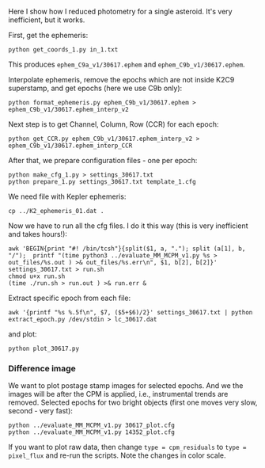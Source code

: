 Here I show how I reduced photometry for a single asteroid. It's very inefficient, but it works.

First, get the ephemeris:
```
python get_coords_1.py in_1.txt
```
This produces `ephem_C9a_v1/30617.ephem` and `ephem_C9b_v1/30617.ephem`.

Interpolate ephemeris, remove the epochs which are not inside K2C9 superstamp, and get epochs (here we use C9b only):
```
python format_ephemeris.py ephem_C9b_v1/30617.ephem > ephem_C9b_v1/30617.ephem_interp_v2
```

Next step is to get Channel, Column, Row (CCR) for each epoch:
```
python get_CCR.py ephem_C9b_v1/30617.ephem_interp_v2 > ephem_C9b_v1/30617.ephem_interp_CCR
```

After that, we prepare configuration files - one per epoch:
```
python make_cfg_1.py > settings_30617.txt
python prepare_1.py settings_30617.txt template_1.cfg
```

We need file with Kepler ephemeris:
```
cp ../K2_ephemeris_01.dat .
```

Now we have to run all the cfg files. I do it this way (this is very inefficient and takes hours!):

```
awk 'BEGIN{print "#! /bin/tcsh"}{split($1, a, "."); split (a[1], b, "/");  printf "(time python3 ../evaluate_MM_MCPM_v1.py %s > out_files/%s.out ) >& out_files/%s.err\n", $1, b[2], b[2]}' settings_30617.txt > run.sh
chmod u+x run.sh
(time ./run.sh > run.out ) >& run.err &
```

Extract specific epoch from each file:
```
awk '{printf "%s %.5f\n", $7, ($5+$6)/2}' settings_30617.txt | python extract_epoch.py /dev/stdin > lc_30617.dat
```

and plot:
```
python plot_30617.py
```

### Difference image

We want to plot postage stamp images for selected epochs. And we the images will be after the CPM is applied, i.e., instrumental trends are removed. Selected epochs for two bright objects (first one moves very slow, second - very fast):

```
python ../evaluate_MM_MCPM_v1.py 30617_plot.cfg
python ../evaluate_MM_MCPM_v1.py 14352_plot.cfg
```

If you want to plot raw data, then change `type = cpm_residuals` to `type = pixel_flux` and re-run the scripts. Note the changes in color scale.

